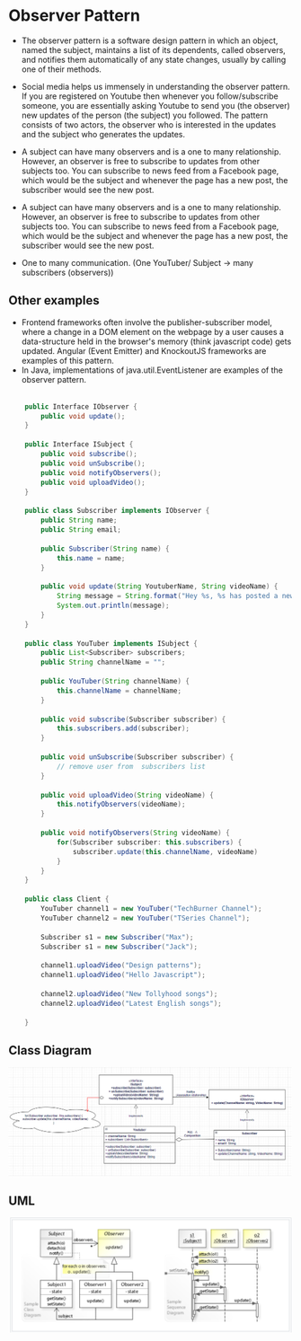 <!--
author: "Avinash Gurugubelli",
title: "Observer Design Pattern",
description: "Explains the Observer design pattern, its one-to-many dependency model, and how it facilitates automatic updates with an example in Java.",
tags: ["Observer Pattern", "Design Patterns", "Behavioral", "Java", "Event Handling", "OOP"],
references: []
-->

# Observer Pattern

- The observer pattern is a software design pattern in which an object, named the subject, maintains a list of its dependents, called observers, and notifies them automatically of any state changes, usually by calling one of their methods.

- Social media helps us immensely in understanding the observer pattern. If you are registered on Youtube then whenever you follow/subscribe someone, you are essentially asking Youtube to send you (the observer) new updates of the person (the subject) you followed. The pattern consists of two actors, the observer who is interested in the updates and the subject who generates the updates.

- A subject can have many observers and is a one to many relationship. However, an observer is free to subscribe to updates from other subjects too. You can subscribe to news feed from a Facebook page, which would be the subject and whenever the page has a new post, the subscriber would see the new post.

- A subject can have many observers and is a one to many relationship. However, an observer is free to subscribe to updates from other subjects too. You can subscribe to news feed from a Facebook page, which would be the subject and whenever the page has a new post, the subscriber would see the new post.

- One to many communication. (One YouTuber/ Subject -> many subscribers (observers))

## Other examples

- Frontend frameworks often involve the publisher-subscriber model, where a change in a DOM element on the webpage by a user causes a data-structure held in the browser's memory (think javascript code) gets updated. Angular (Event Emitter) and KnockoutJS frameworks are examples of this pattern.
- In Java, implementations of java.util.EventListener are examples of the observer pattern.

``` Java

    public Interface IObserver {
        public void update();
    }

    public Interface ISubject {
        public void subscribe();
        public void unSubscribe();
        public void notifyObservers();
        public void uploadVideo();
    }

    public class Subscriber implements IObserver {
        public String name;
        public String email;

        public Subscriber(String name) {
            this.name = name;
        }

        public void update(String YoutuberName, String videoName) {
            String message = String.format("Hey %s, %s has posted a new video named: %s, check it out if you interested.",this.name, YoutuberName, videoName);
            System.out.println(message);
        }
    }

    public class YouTuber implements ISubject {
        public List<Subscriber> subscribers;
        public String channelName = "";

        public YouTuber(String channelName) {
            this.channelName = channelName;
        }

        public void subscribe(Subscriber subscriber) {
            this.subscribers.add(subscriber);
        }

        public void unSubscribe(Subscriber subscriber) {
            // remove user from  subscribers list
        }

        public void uploadVideo(String videoName) {
            this.notifyObservers(videoName);
        }

        public void notifyObservers(String videoName) {
            for(Subscriber subscriber: this.subscribers) {
                subscriber.update(this.channelName, videoName)
            }
        }
    }

    public class Client {
        YouTuber channel1 = new YouTuber("TechBurner Channel");
        YouTuber channel2 = new YouTuber("TSeries Channel");

        Subscriber s1 = new Subscriber("Max");
        Subscriber s1 = new Subscriber("Jack");

        channel1.uploadVideo("Design patterns");
        channel1.uploadVideo("Hello Javascript");

        channel2.uploadVideo("New Tollyhood songs");
        channel2.uploadVideo("Latest English songs");

    }


```

## Class Diagram

![Observer Pattern](../resources/observer-pattern.PNG)

## UML
![Observer Pattern wiki](../resources/observer-pattern-wiki.PNG)